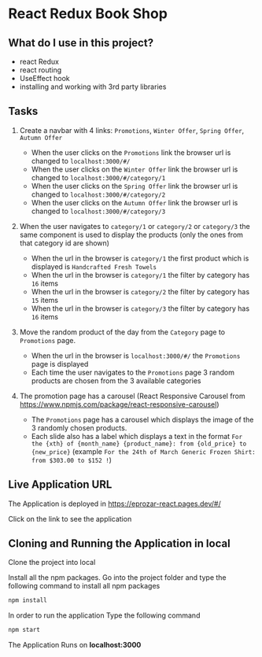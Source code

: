 # React Redux Book Shop

## What do I use in this project?

- react Redux
- react routing
- UseEffect hook
- installing and working with 3rd party libraries

## Tasks

1. Create a navbar with 4 links: `Promotions`, `Winter Offer`, `Spring Offer`, `Autumn Offer`

   - When the user clicks on the `Promotions` link the browser url is changed to `localhost:3000/#/`
   - When the user clicks on the `Winter Offer` link the browser url is changed to `localhost:3000/#/category/1`
   - When the user clicks on the `Spring Offer` link the browser url is changed to `localhost:3000/#/category/2`
   - When the user clicks on the `Autumn Offer` link the browser url is changed to `localhost:3000/#/category/3`

2. When the user navigates to `category/1` or `category/2` or `category/3` the same component is used to display the products (only the ones from that category id are shown)

   - When the url in the browser is `category/1` the first product which is displayed is `Handcrafted Fresh Towels`
   - When the url in the browser is `category/1` the filter by category has `16` items
   - When the url in the browser is `category/2` the filter by category has `15` items
   - When the url in the browser is `category/3` the filter by category has `16` items

3. Move the random product of the day from the `Category` page to `Promotions` page.

   - When the url in the browser is `localhost:3000/#/` the `Promotions` page is displayed
   - Each time the user navigates to the `Promotions` page 3 random products are chosen from the 3 available categories

4. The promotion page has a carousel (React Responsive Carousel from https://www.npmjs.com/package/react-responsive-carousel)
   - The `Promotions` page has a carousel which displays the image of the 3 randomly chosen products.
   - Each slide also has a label which displays a text in the format `For the {xth} of {month_name} {product_name}: from {old_price} to {new_price}` (example `For the 24th of March Generic Frozen Shirt: from $303.00 to $152 !`)

## Live Application URL

The Application is deployed in https://eprozar-react.pages.dev/#/

Click on the link to see the application

## Cloning and Running the Application in local

Clone the project into local

Install all the npm packages. Go into the project folder and type the following command to install all npm packages

```bash
npm install
```

In order to run the application Type the following command

```bash
npm start
```

The Application Runs on **localhost:3000**
